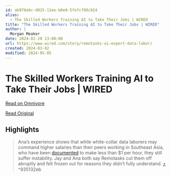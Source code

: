 ```yaml
---
id: ab978e6c-d015-11ee-b0e0-5fefcf89c924
alias:
  - The Skilled Workers Training AI to Take Their Jobs | WIRED
title: "The Skilled Workers Training AI to Take Their Jobs | WIRED"
author: |
  Morgan Meaker
date: 2024-02-20 13:00:00
url: https://www.wired.com/story/remotasks-ai-expert-data-labor/
created: 2024-03-02
modified: 2024-05-05
---
```


# The Skilled Workers Training AI to Take Their Jobs | WIRED

[Read on Omnivore](https://omnivore.app/me/the-skilled-workers-training-ai-to-take-their-jobs-wired-18dc79133b2)

[Read Original](https://www.wired.com/story/remotasks-ai-expert-data-labor/)

## Highlights

> Ana’s experience shows that while white-collar data laborers may command higher salaries than their peers working in Southeast Asia, who have been [documented](https://www.washingtonpost.com/world/2023/08/28/scale-ai-remotasks-philippines-artificial-intelligence/) to make less than $1 per hour, they still suffer instability. Jay and Ana both say Remotasks cut them off abruptly and felt frozen out for reasons they didn’t fully understand. [⤴️](https://omnivore.app/me/the-skilled-workers-training-ai-to-take-their-jobs-wired-18dc79133b2#935132eb-f16d-4f29-9365-54f5ef975a16)  ^935132eb

